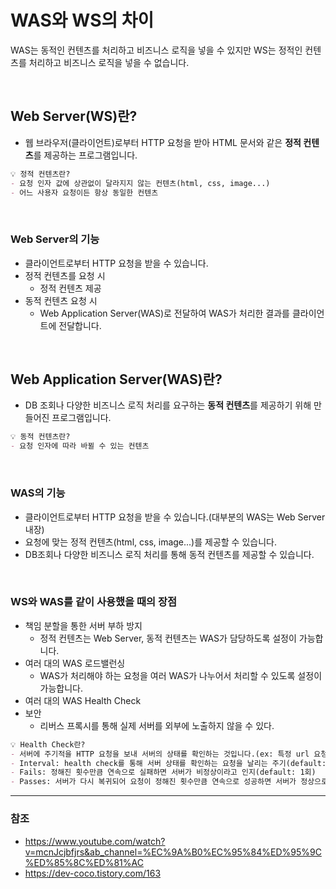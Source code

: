 # WAS와 WS의 차이
WAS는 동적인 컨텐츠를 처리하고 비즈니스 로직을 넣을 수 있지만 WS는 정적인 컨텐츠를 처리하고 비즈니스 로직을 넣을 수 없습니다.

<br>

## Web Server(WS)란?
- 웹 브라우저(클라이언트)로부터 HTTP 요청을 받아 HTML 문서와 같은 **정적 컨텐츠**를 제공하는 프로그램입니다.

```markdown
💡 정적 컨텐츠란?
- 요청 인자 값에 상관없이 달라지지 않는 컨텐츠(html, css, image...)
- 어느 사용자 요청이든 항상 동일한 컨텐츠
```

<br>

### Web Server의 기능 
- 클라이언트로부터 HTTP 요청을 받을 수 있습니다.
- 정적 컨텐츠를 요청 시
    - 정적 컨텐츠 제공
- 동적 컨텐츠 요청 시
    - Web Application Server(WAS)로 전달하여 WAS가 처리한 결과를 클라이언트에 전달합니다.

<br>

## Web Application Server(WAS)란?
- DB 조회나 다양한 비즈니스 로직 처리를 요구하는 **동적 컨텐츠**를 제공하기 위해 만들어진 프로그램입니다.
```markdown
💡 동적 컨텐츠란?
- 요청 인자에 따라 바뀔 수 있는 컨텐츠
```

<br>

### WAS의 기능
- 클라이언트로부터 HTTP 요청을 받을 수 있습니다.(대부분의 WAS는 Web Server 내장)
- 요청에 맞는 정적 컨텐츠(html, css, image...)를 제공할 수 있습니다.
- DB조회나 다양한 비즈니스 로직 처리를 통해 동적 컨텐츠를 제공할 수 있습니다.

<br>

### WS와 WAS를 같이 사용했을 때의 장점
- 책임 분할을 통한 서버 부하 방지
    - 정적 컨텐츠는 Web Server, 동적 컨텐츠는 WAS가 담당하도록 설정이 가능합니다.
- 여러 대의 WAS 로드밸런싱
    - WAS가 처리해야 하는 요청을 여러 WAS가 나누어서 처리할 수 있도록 설정이 가능합니다.
- 여러 대의 WAS Health Check
- 보안
    - 리버스 프록시를 통해 실제 서버를 외부에 노출하지 않을 수 있다.
```markdown
💡 Health Check란?
- 서버에 주기적을 HTTP 요청을 보내 서버의 상태를 확인하는 것입니다.(ex: 특정 url 요청에 200 응답이 오는지)
- Interval: health check를 통해 서버 상태를 확인하는 요청을 날리는 주기(default: 5초)
- Fails: 정해진 횟수만큼 연속으로 실패하면 서버가 비정상이라고 인지(default: 1회)
- Passes: 서버가 다시 복귀되어 요청이 정해진 횟수만큼 연속으로 성공하면 서버가 정상으로 인지(default: 1회)
```

---
### 참조
- https://www.youtube.com/watch?v=mcnJcjbfjrs&ab_channel=%EC%9A%B0%EC%95%84%ED%95%9C%ED%85%8C%ED%81%AC
- https://dev-coco.tistory.com/163